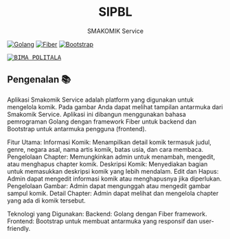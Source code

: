 <p align="center"></p>

<h1 align="center">
   <a  target="_blank" align="center">
      SIPBL
   </a>
</h1>

<p align="center">SMAKOMIK Service</p>

[![Golang](https://img.shields.io/badge/Golang-v1.19-blue)](https://golang.org/doc/go1.19) [![Fiber](https://img.shields.io/badge/Fiber-v2.21-green)](https://docs.gofiber.io/guide/v2) [![Bootstrap](https://img.shields.io/badge/Bootstrap-v5.3-purple)](https://getbootstrap.com/docs/5.3/getting-started/introduction/)


<kbd>[![BIMA POLITALA](https://imgur.com/6IC0s64.png)](https://imgur.com/6IC0s64.png)</kbd>

## Pengenalan 📚

Aplikasi Smakomik Service adalah platform yang digunakan untuk mengelola komik. Pada gambar Anda dapat melihat tampilan antarmuka dari Smakomik Service. Aplikasi ini dibangun menggunakan bahasa pemrograman Golang dengan framework Fiber untuk backend dan Bootstrap untuk antarmuka pengguna (frontend).

Fitur Utama:
Informasi Komik: Menampilkan detail komik termasuk judul, genre, negara asal, nama artis komik, batas usia, dan cara membaca.
Pengelolaan Chapter: Memungkinkan admin untuk menambah, mengedit, atau menghapus chapter komik.
Deskripsi Komik: Menyediakan bagian untuk memasukkan deskripsi komik yang lebih mendalam.
Edit dan Hapus: Admin dapat mengedit informasi komik atau menghapusnya jika diperlukan.
Pengelolaan Gambar: Admin dapat mengunggah atau mengedit gambar sampul komik.
Detail Chapter: Admin dapat melihat dan mengelola chapter yang ada di komik tersebut.

Teknologi yang Digunakan:
Backend: Golang dengan Fiber framework.
Frontend: Bootstrap untuk membuat antarmuka yang responsif dan user-friendly.